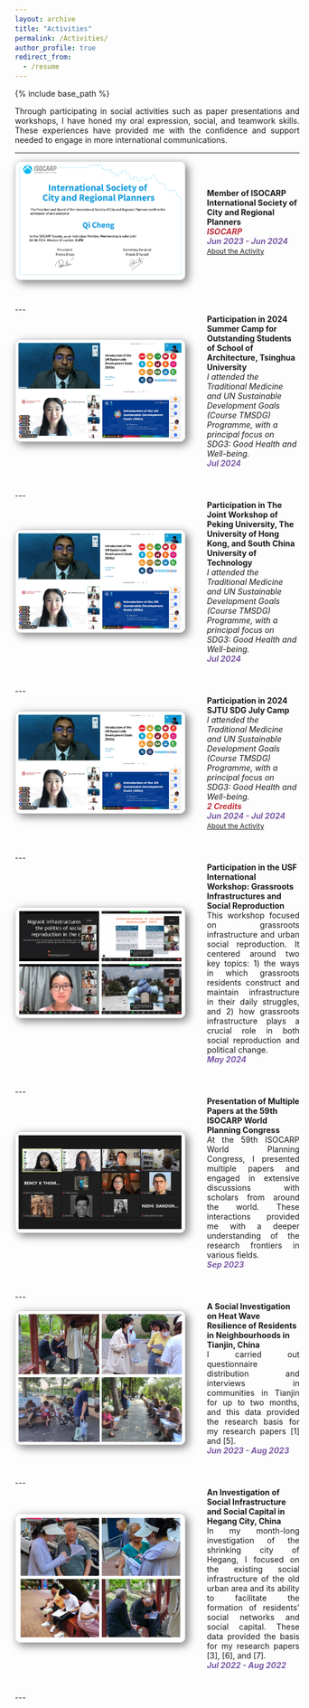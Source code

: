 ```yaml
---
layout: archive
title: "Activities"
permalink: /Activities/
author_profile: true
redirect_from:
  - /resume
---
```


{% include base_path %}

<div class="col-sm-9" style="display: flex; align-items: center; padding-left: 0; text-align: justify;">
  Through participating in social activities such as paper presentations and workshops, I have honed my oral expression, social, and teamwork skills. These experiences have provided me with the confidence and support needed to engage in more international communications.
</div>

---

<div class="pub-row" style="display: flex; align-items: center; flex-wrap: wrap; margin-bottom: 40px;">
  <div class="col-sm-3 abbr" style="flex: 0 0 300px; margin-right: 40px;">
    <img src="/images/isocarp.png" alt="ISOCARP Logo" class="teaser img-fluid z-depth-1" style="width: 300px; height: auto; box-shadow: 5px 5px 15px rgba(0,0,0,0.5); border: 1px solid #CCCCCC; border-radius: 10px;">
  </div>
  <div class="col-sm-9" style="flex: 1;">
    <div class="title"><strong>Member of ISOCARP International Society of City and Regional Planners</strong></div>
    <strong><i style="color:#c02c38">ISOCARP</i></strong>
    <div><strong><i style="color:#7b5aa6">Jun 2023 - Jun 2024</i></strong></div>
    <div class="links">
      <a href="https://isocarp.org" class="btn btn-sm z-depth-0" role="button" target="_blank" style="font-size:12px;">About the Activity</a>
    </div>
  </div>
</div>
---

<div class="pub-row" style="display: flex; align-items: center; flex-wrap: wrap; margin-bottom: 40px;">
  <div class="col-sm-3 abbr" style="flex: 0 0 300px; margin-right: 40px; padding-left: 0;">
    <img src="/images/sj.png" class="teaser img-fluid z-depth-1" style="width: 300px; height: auto; box-shadow: 5px 5px 15px rgba(0,0,0,0.5); border: 1px solid #CCCCCC; border-radius: 10px;">
  </div>
  <div class="col-sm-9" style="flex: 1; padding-left: 0;">
    <div>
      <div class="title"><strong>Participation in 2024 Summer Camp for Outstanding Students of School of Architecture, Tsinghua University</strong></div>
    </div>
    <div>
      <i>I attended the Traditional Medicine and UN Sustainable Development Goals (Course TMSDG) Programme, with a principal focus on SDG3: Good Health and Well-being.</i>
    </div>
    <div><strong><i style="color:#7b5aa6">Jul 2024</i></strong></div>
    <div class="links"></div>
  </div>
</div>
---

<!-- Repeat the corrected structure for all entries -->
<div class="pub-row" style="display: flex; align-items: center; flex-wrap: wrap; margin-bottom: 40px;">
  <div class="col-sm-3 abbr" style="flex: 0 0 300px; margin-right: 40px;">
    <img src="/images/sj.png" alt="Workshop Image" class="teaser img-fluid z-depth-1" style="width: 300px; height: auto; box-shadow: 5px 5px 15px rgba(0,0,0,0.5); border: 1px solid #CCCCCC; border-radius: 10px;">
  </div>
  <div class="col-sm-9" style="flex: 1;">
    <div class="title"><strong>Participation in The Joint Workshop of Peking University, The University of Hong Kong, and South China University of Technology</strong></div>
    <div><i>I attended the Traditional Medicine and UN Sustainable Development Goals (Course TMSDG) Programme, with a principal focus on SDG3: Good Health and Well-being.</i></div>
    <div><strong><i style="color:#7b5aa6">Jul 2024</i></strong></div>
  </div>
</div>
---

<div class="pub-row" style="display: flex; align-items: center; flex-wrap: wrap; margin-bottom: 40px;">
  <div class="col-sm-3 abbr" style="flex: 0 0 300px; margin-right: 40px; padding-left: 0;">
    <img src="/images/sj.png" class="teaser img-fluid z-depth-1" style="width: 300px; height: auto; box-shadow: 5px 5px 15px rgba(0,0,0,0.5); border: 1px solid #CCCCCC; border-radius: 10px;">
  </div>
  <div class="col-sm-9" style="flex: 1; padding-left: 0;">
    <div>
      <div class="title"><strong>Participation in 2024 SJTU SDG July Camp</strong></div>
    </div>
    <div>
      <i>I attended the Traditional Medicine and UN Sustainable Development Goals (Course TMSDG) Programme, with a principal focus on SDG3: Good Health and Well-being.</i>
    </div>
    <div>
      <strong><i style="color:#c02c38">2 Credits</i></strong>
    </div>
    <div>
      <strong><i style="color:#7b5aa6">Jun 2024 - Jul 2024</i></strong>
    </div>
    <div class="links">
      <a href="https://global.sjtu.edu.cn/en/page/sub/475" class="btn btn-sm z-depth-0" role="button" target="_blank" style="font-size:12px;">About the Activity</a>
    </div>
  </div>
</div>
---

<!-- Additional entries should follow the corrected format -->
<div class="pub-row" style="display: flex; align-items: center; flex-wrap: wrap; margin-bottom: 40px;">
  <div class="col-sm-3 abbr" style="flex: 0 0 300px; margin-right: 40px;">
    <img src="/images/gzf.png" alt="USF International Workshop Image" class="teaser img-fluid z-depth-1" style="width: 300px; height: auto; box-shadow: 5px 5px 15px rgba(0,0,0,0.5); border: 1px solid #CCCCCC; border-radius: 10px;">
  </div>
  <div class="col-sm-9" style="flex: 1;">
    <div class="title"><strong>Participation in the USF International Workshop: Grassroots Infrastructures and Social Reproduction</strong></div>
    <div style="text-align: justify;">This workshop focused on grassroots infrastructure and urban social reproduction. It centered around two key topics: 1) the ways in which grassroots residents construct and maintain infrastructure in their daily struggles, and 2) how grassroots infrastructure plays a crucial role in both social reproduction and political change.</div>
    <div><strong><i style="color:#7b5aa6">May 2024</i></strong></div>
  </div>
</div>
---

<div class="pub-row" style="display: flex; align-items: center; flex-wrap: wrap; margin-bottom: 40px;">
  <div class="col-sm-3 abbr" style="flex: 0 0 300px; margin-right: 40px; padding-left: 0;">
    <img src="/images/isocarp1.png" class="teaser img-fluid z-depth-1" style="width: 300px; height: auto; box-shadow: 5px 5px 15px rgba(0,0,0,0.5); border: 1px solid #CCCCCC; border-radius: 10px;">
  </div>
  <div class="col-sm-9" style="flex: 1; padding-left: 0;">
    <div>
      <div class="title"><strong>Presentation of Multiple Papers at the 59th ISOCARP World Planning Congress</strong></div>
    </div>
    <div style="padding-left: 0; text-align: justify;">
      At the 59th ISOCARP World Planning Congress, I presented multiple papers and engaged in extensive discussions with scholars from around the world. These interactions provided me with a deeper understanding of the research frontiers in various fields.
    </div>
    <div>
      <strong><i style="color:#7b5aa6">Sep 2023</i></strong>
    </div>
    <div class="links"></div>
  </div>
</div>
---

<div class="pub-row" style="display: flex; align-items: center; flex-wrap: wrap; margin-bottom: 40px;">
  <div class="col-sm-3 abbr" style="flex: 0 0 300px; margin-right: 40px; padding-left: 0;">
    <img src="/images/AC1.png" class="teaser img-fluid z-depth-1" style="width: 300px; height: auto; box-shadow: 5px 5px 15px rgba(0,0,0,0.5); border: 1px solid #CCCCCC; border-radius: 10px;">
  </div>
  <div class="col-sm-9" style="flex: 1; padding-left: 0;">
    <div>
      <div class="title"><strong>A Social Investigation on Heat Wave Resilience of Residents in Neighbourhoods in Tianjin, China</strong></div>
    </div>
    <div style="padding-left: 0; text-align: justify;">
      I carried out questionnaire distribution and interviews in communities in Tianjin for up to two months, and this data provided the research basis for my research papers [1] and [5].
    </div>
    <div>
      <strong><i style="color:#7b5aa6">Jun 2023 - Aug 2023</i></strong>
    </div>
    <div class="links"></div>
  </div>
</div>
---

<div class="pub-row" style="display: flex; align-items: center; flex-wrap: wrap; margin-bottom: 40px;">
  <div class="col-sm-3 abbr" style="flex: 0 0 300px; margin-right: 40px; padding-left: 0;">
    <img src="/images/AC2.png" class="teaser img-fluid z-depth-1" style="width: 300px; height: auto; box-shadow: 5px 5px 15px rgba(0,0,0,0.5); border: 1px solid #CCCCCC; border-radius: 10px;">
  </div>
  <div class="col-sm-9" style="flex: 1; padding-left: 0;">
    <div>
      <div class="title"><strong>An Investigation of Social Infrastructure and Social Capital in Hegang City, China</strong></div>
    </div>
    <div style="padding-left: 0; text-align: justify;">
      In my month-long investigation of the shrinking city of Hegang, I focused on the existing social infrastructure of the old urban area and its ability to facilitate the formation of residents' social networks and social capital. These data provided the basis for my research papers [3], [6], and [7].
    </div>
    <div>
      <strong><i style="color:#7b5aa6">Jul 2022 - Aug 2022</i></strong>
    </div>
    <div class="links"></div>
  </div>
</div>
---

